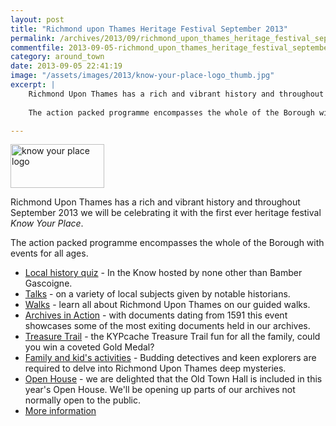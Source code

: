```yaml
---
layout: post
title: "Richmond upon Thames Heritage Festival September 2013"
permalink: /archives/2013/09/richmond_upon_thames_heritage_festival_september_2.html
commentfile: 2013-09-05-richmond_upon_thames_heritage_festival_september_2
category: around_town
date: 2013-09-05 22:41:19
image: "/assets/images/2013/know-your-place-logo_thumb.jpg"
excerpt: |
    Richmond Upon Thames has a rich and vibrant history and throughout September 2013 we will be celebrating it with the first ever heritage festival _Know Your Place_.
    
    The action packed programme encompasses the whole of the Borough with events for all ages.

---
```


<a href="/assets/images/2013/know-your-place-logo.jpg" title="See larger version of - know your place logo"><img src="/assets/images/2013/know-your-place-logo_thumb.jpg" width="150" height="70" alt="know your place logo" class=" right" /></a>

Richmond Upon Thames has a rich and vibrant history and throughout September 2013 we will be celebrating it with the first ever heritage festival *Know Your Place*.

The action packed programme encompasses the whole of the Borough with events for all ages.

-   [Local history quiz](http://www.richmond.gov.uk/home/leisure_and_culture/local_history_and_heritage/know_your_place/kyp_local_history_quiz.htm) - In the Know hosted by none other than Bamber Gascoigne.
-   [Talks](http://www.richmond.gov.uk/home/leisure_and_culture/local_history_and_heritage/know_your_place/kyp_talks.htm) - on a variety of local subjects given by notable historians.
-   [Walks](http://www.richmond.gov.uk/home/leisure_and_culture/local_history_and_heritage/know_your_place/kyp_walks.htm) - learn all about Richmond Upon Thames on our guided walks.
-   [Archives in Action](http://www.richmond.gov.uk/home/leisure_and_culture/local_history_and_heritage/know_your_place/kyp_archives_in_action.htm) - with documents dating from 1591 this event showcases some of the most exiting documents held in our archives.
-   [Treasure Trail](http://www.richmond.gov.uk/home/leisure_and_culture/local_history_and_heritage/know_your_place/kyp_treasure_trail.htm) - the KYPcache Treasure Trail fun for all the family, could you win a coveted Gold Medal?
-   [Family and kid's activities](http://www.richmond.gov.uk/home/leisure_and_culture/local_history_and_heritage/know_your_place/kyp_family_and_kids_activities.htm) - Budding detectives and keen explorers are required to delve into Richmond Upon Thames deep mysteries.
-   [Open House](http://www.richmond.gov.uk/home/leisure_and_culture/local_history_and_heritage/know_your_place/kyp_open_house.htm) - we are delighted that the Old Town Hall is included in this year's Open House. We'll be opening up parts of our archives not normally open to the public.
-   [More information](http://www.richmond.gov.uk/home/leisure_and_culture/local_history_and_heritage/know_your_place.htm)
